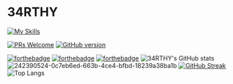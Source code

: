 # 34RTHY



[![My Skills](https://skillicons.dev/icons?i=c,cpp,py,css,html,discord,mongodb,opencv,regex,lua,gcp,git,&theme=dark)](https://skillicons.dev)

[![PRs Welcome](https://img.shields.io/badge/PRs-welcome-brightgreen.svg?style=flat-square)](http://makeapullrequest.com) 
[![GitHub version](https://badge.fury.io/gh/Naereen%2FStrapDown.js.svg)](https://github.com/Naereen/StrapDown.js)

[![forthebadge](https://forthebadge.com/images/featured/featured-built-with-love.svg)](https://forthebadge.com)
[![forthebadge](https://forthebadge.com/images/badges/works-on-my-machine.svg)](https://forthebadge.com)
[![forthebadge](https://forthebadge.com/images/badges/it-works-dont-know-how.svg)](https://forthebadge.com)
![34RTHY's GitHub stats](https://github-readme-stats.vercel.app/api?username=34RTHY&show_icons=true&theme=radical)
![242390524-0c7eb6ed-663b-4ce4-bfbd-18239a38ba1b](https://github.com/34RTHY/34RTHY/assets/54650326/0bce6037-7d52-4677-961e-8d8ae657f5ed)
[![GitHub Streak](https://streak-stats.demolab.com/?user=34RTHY&theme=radical)](https://git.io/streak-stats)
![Top Langs](https://github-readme-stats.vercel.app/api/top-langs/?username=34RTHY&layout=compact&theme=radical)


